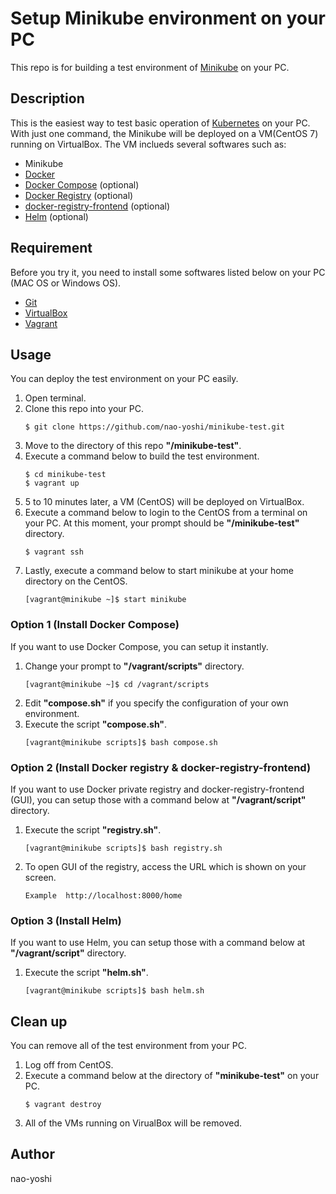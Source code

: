 # Setup Minikube environment on your PC
This repo is for building a test environment of [Minikube](https://github.com/kubernetes/minikube/) on your PC.


## Description
This is the easiest way to test basic operation of [Kubernetes](https://kubernetes.io/) on your PC. With just one command, the Minikube will be deployed on a VM(CentOS 7) running on VirtualBox. The VM inclueds several softwares such as:
- Minikube
- [Docker](https://www.docker.com/)
- [Docker Compose](https://docs.docker.com/compose/) (optional)
- [Docker Registry](https://docs.docker.com/registry/) (optional)
- [docker-registry-frontend](https://hub.docker.com/r/konradkleine/docker-registry-frontend/) (optional)
- [Helm](https://helm.sh/) (optional)


## Requirement
Before you try it, you need to install some softwares listed below on your PC (MAC OS or Windows OS).
- [Git](https://git-scm.com/)
- [VirtualBox](https://www.virtualbox.org/)
- [Vagrant](https://www.vagrantup.com/)


## Usage
You can deploy the test environment on your PC easily.

1. Open terminal.
2. Clone this repo into your PC.
   ```
   $ git clone https://github.com/nao-yoshi/minikube-test.git
   ```
3. Move to the directory of this repo **"/minikube-test"**.
4. Execute a command below to build the test environment.
   ```
   $ cd minikube-test
   $ vagrant up
   ```
5. 5 to 10 minutes later, a VM (CentOS) will be deployed on VirtualBox. 
6. Execute a command below to login to the CentOS from a terminal on your PC. At this moment, your prompt should be **"/minikube-test"** directory.
   ```
   $ vagrant ssh
   ```
7. Lastly, execute a command below to start minikube at your home directory on the CentOS.
   ```
   [vagrant@minikube ~]$ start minikube
   ```

### Option 1 (Install Docker Compose)
If you want to use Docker Compose, you can setup it instantly.

1. Change your prompt to **"/vagrant/scripts"** directory.
   ```
   [vagrant@minikube ~]$ cd /vagrant/scripts
   ```
2. Edit **"compose.sh"** if you specify the configuration of your own environment.
3. Execute the script **"compose.sh"**.
   ```
   [vagrant@minikube scripts]$ bash compose.sh
   ```


### Option 2 (Install Docker registry & docker-registry-frontend)
If you want to use Docker private registry and docker-registry-frontend (GUI), you can setup those with a command below at **"/vagrant/script"** directory.

1. Execute the script **"registry.sh"**.
   ```
   [vagrant@minikube scripts]$ bash registry.sh
   ```
2. To open GUI of the registry, access the URL which is shown on your screen.
   ```
   Example  http://localhost:8000/home
   ```


### Option 3 (Install Helm)
If you want to use Helm, you can setup those with a command below at **"/vagrant/script"** directory.

1. Execute the script **"helm.sh"**.
   ```
   [vagrant@minikube scripts]$ bash helm.sh
   ```


## Clean up
You can remove all of the test environment from your PC.

1. Log off from CentOS.
2. Execute a command below at the directory of **"minikube-test"** on your PC.
   ```
   $ vagrant destroy
   ```
3. All of the VMs running on VirualBox will be removed.


## Author
nao-yoshi
